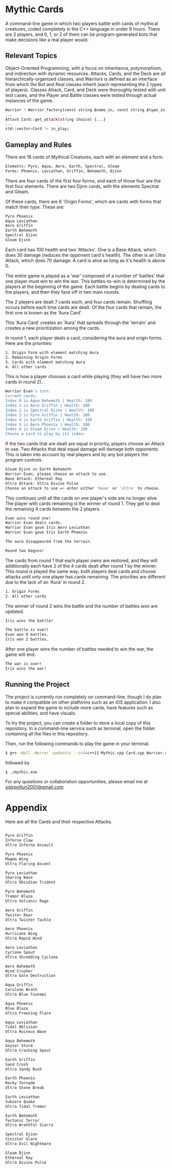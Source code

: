 # Mythic Cards

A command-line game in which two players battle with cards of mythical creatures, coded completely in the C++ language in under 6 hours. 
There are 2 players, and 0, 1, or 2 of them can be program-generated bots that make decisions like a real player would. 

## Relevant Topics

Object-Oriented Programming, with a focus on inheritance, polymorphism, and indirection with dynamic resources.
Attacks, Cards, and the Deck are all hierarchically-organized classes, and Warriors is defined as an interface from which the Bot and Real classes inherit (each representing the 2 types of players). Classes Attack, Card, and Deck were thoroughly tested with unit test cases, and the Player and Battle classes were tested through actual instances of the game. 

```bash
Warrior * Warrior_factory(const string &name_in, const string &type_in) {...} 
...
Attack Card::get_attack(string choice) {...} 
... 
std::vector<Card *> in_play;
```

## Gameplay and Rules

There are 18 cards of Mythical Creatures, each with an element and a form. 

```bash
Elements: Pyro, Aqua, Aero, Earth, Spectral, Gleam
Forms: Phoenix, Leviathan, Griffin, Behemoth, Djinn
```

There are four cards of the first four forms, and each of those four are the first four elements. There are two Djinn cards, with the elements Spectral and Gleam.

Of these cards, there are 6 'Origin Forms', which are cards with forms that match their type. These are:

```bash
Pyro Phoenix
Aqua Leviathan
Aero Griffin
Earth Behemoth
Spectral Djinn
Gleam Djinn
```

Each card has 100 health and two 'Attacks'. One is a Base Attack, which does 30 damage (reduces the opponent card's health). The other is an Ultra Attack, which does 70 damage. A card is alive as long as it's health is above 0. 

The entire game is played as a 'war' composed of a number of 'battles' that one player must win to win the war. This battles-to-win is determined by the players at the beginning of the game.
Each battle begins by dealing cards to the players, and then they face off in two main rounds. 

The 2 players are dealt 7 cards each, and four cards remain. Shuffling occurs before each time cards are dealt. Of the four cards that remain, the first one is known as the 'Aura Card'.

This 'Aura Card' creates an 'Aura' that spreads through the 'terrain' and creates a new prioritization among the cards. 

In round 1, each player deals a card, considering the aura and origin forms. Here are the priorities:

```bash
1. Origin Form with element matching Aura
2. Remaining Origin Forms
3. Cards with element matching Aura
4. All other cards
```
This is how a player chooses a card while playing (they will have two more cards in round 2).

```bash
Warrior Evan's turn.
Current cards:
Index 0 is Aqua Behemoth | Health: 100
Index 1 is Aero Griffin | Health: 100
Index 2 is Spectral Djinn | Health: 100
Index 3 is Pyro Griffin | Health: 100
Index 4 is Earth Griffin | Health: 100
Index 5 is Aero Phoenix | Health: 100
Index 6 is Gleam Djinn | Health: 100
Choose a card to play by its index: 
```

If the two cards that are dealt are equal in priority, players choose an Attack to use. Two Attacks that deal equal damage will damage both opponents. This is taken into account by real players and by any bot players the program controls. 

```bash
Gleam Djinn vs Earth Behemoth
Warrior Evan, please choose an attack to use.
Base Attack: Ethereal Ray
Ultra Attack: Ultra Divine Pulse
Choose an attack to use => enter either 'base' or 'ultra' to choose.
```

This continues until all the cards on one player's side are no longer alive. The player with cards remaining is the winner of round 1. They get to deal the remaining 4 cards between the 2 players.

```bash
Evan wins round one! 
Warrior Evan deals cards.
Warrior Evan gave Iris Aero Leviathan
Warrior Evan gave Iris Earth Phoenix

The aura disappeared from the terrain.

Round two begins!
```

The cards from round 1 that each player owns are restored, and they will additionally each have 2 of the 4 cards dealt after round 1 by the winner. This round is played the same way; both players deal cards and choose attacks until only one player has cards remaining. The priorities are different due to the lack of an 'Aura' in round 2. 

```bash
1. Origin Forms
2. All other cards
```

The winner of round 2 wins the battle and the number of battles won are updated. 

```bash
Iris wins the battle!

The battle is over!
Evan won 0 battles.
Iris won 2 battles.
```

After one player wins the number of battles needed to win the war, the game will end. 

```bash
The war is over!
Iris wins the war!
```

## Running the Project
The project is currently run completely on command-line, though I do plan to make it compatible on other platforms such as an iOS application. I also plan to expand the game to include more cards, have features such as special abilities, and have visuals.

To try the project, you can create a folder to store a local copy of this repository. In a command-line service such as terminal, open the folder containing all the files in this repository. 

Then, run the following commands to play the game in your terminal. 

```bash
$ g++ -Wall -Werror -pedantic --std=c++11 Mythic.cpp Card.cpp Warrior.cpp Attack.cpp Battle.cpp Deck.cpp -o mythic.exe 
```
followed by

```bash
$ ./mythic.exe
```

For any questions or collaboration opportunities, please email me at sisirpotluri2001@gmail.com

# Appendix

Here are all the Cards and their respective Attacks. 

```bash

Pyro Griffin
Inferno Claw
Ultra Inferno Assault

Pyro Phoenix
Magma Wing
Ultra Flaring Ascent

Pyro Leviathan
Searing Wave
Ultra Obsidian Trident

Pyro Behemoth
Tremor Blaze
Ultra Volcanic Rage

Aero Griffin
Twister Roar
Ultra Twister Tackle

Aero Phoenix
Hurricane Wing
Ultra Rapid Wind

Aero Leviathan
Cyclone Spout
Ultra Shredding Cyclone

Aero Behemoth
Wind Crusher
Ultra Gale Destruction

Aqua Griffin
Cerulean Wrath
Ultra Blue Tsunami

Aqua Phoenix
Blue Blaze
Ultra Freezing Flare

Aqua Leviathan
Tidal Oblivion
Ultra Ruinous Wave

Aqua Behemoth
Geyser Storm
Ultra Crashing Spout

Earth Griffin
Sand Crush
Ultra Sandy Rush

Earth Phoenix
Rocky Tornado
Ultra Stone Break

Earth Leviathan
Subzero Quake
Ultra Tidal Tremor

Earth Behemoth
Tectonic Terror
Ultra Wrathful Sierra

Spectral Djinn
Sinister Glare
Ultra Evil Nightmare

Gleam Djinn
Ethereal Ray
Ultra Divine Pulse

```
